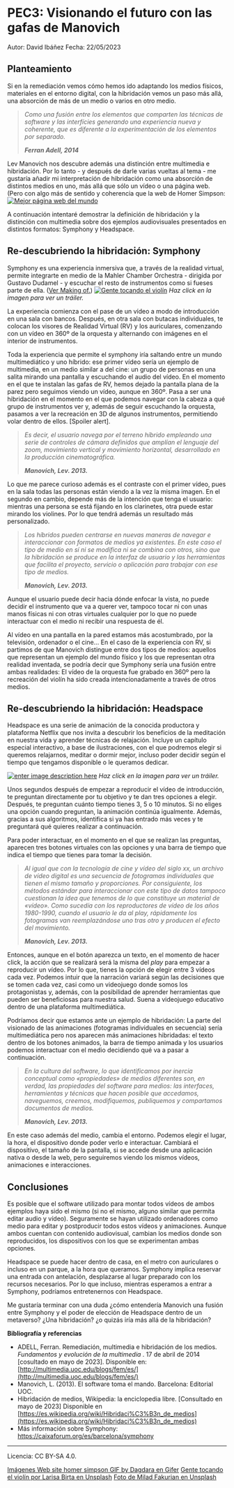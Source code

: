 
# PEC3: Visionando el futuro con las gafas de Manovich

Autor: David Ibáñez
Fecha: 22/05/2023

## Planteamiento

Si en la remediación vemos cómo hemos ido adaptando los medios físicos, materiales en el entorno digital, con la hibridación vemos un paso más allá, una absorción de más de un medio o varios en otro medio. 

> *Como una fusión entre los elementos que comparten las técnicas de software y las interfícies generando una experiencia nueva y coherente, que es diferente a la experimentación de los elementos por separado.*
> 
> ***Ferran Adell, 2014***

Lev Manovich nos descubre además una distinción entre multimedia e hibridación. Por lo tanto - y después de darle varias vueltas al tema - me gustaría añadir mi interpretación de hibridación como una absorción de distintos medios en uno, más allá que sólo un vídeo o una página web. (Pero con algo más de sentido y coherencia que la web de Homer Simpson: 
  [![Mejor página web del mundo](https://i.gifer.com/161C.gif)](https://youtu.be/P5MWN3TQeY4)

A continuación intentaré demostrar la definición de hibridación y la distinción con multimedia sobre dos ejemplos audiovisuales presentados en distintos formatos: Symphony y Headspace.

## Re-descubriendo la hibridación: Symphony

Symphony es una experiencia inmersiva que, a través de la realidad virtual, permite integrarte en medio de la Mahler Chamber Orchestra - dirigida por Gustavo Dudamel - y escuchar el resto de instrumentos como si fueses parte de ella. ([Ver Making of.](https://www.youtube.com/watch?v=Ld0qgVyx-2A))
[
![Gente tocando el violín](https://images.unsplash.com/photo-1465847899084-d164df4dedc6?ixlib=rb-4.0.3&ixid=M3wxMjA3fDB8MHxwaG90by1wYWdlfHx8fGVufDB8fHx8fA==&auto=format&fit=crop&w=1170&q=80)](https://www.youtube.com/watch?v=o0DB3_T5eVE)
*Haz click en la imagen para ver un tráiler.*

La experiencia comienza con el pase de un vídeo a modo de introducción en una sala con bancos. Después, en otra sala con butacas individuales, te colocan los visores de Realidad Virtual (RV) y los auriculares, comenzando con un vídeo en 360º de la orquesta y alternando con imágenes en el interior de instrumentos.

Toda la experiencia que permite el symphony iría saltando entre un mundo multimediático y uno híbrido: ese primer vídeo sería un ejemplo de multimedia, en un medio similar a del cine: un grupo de personas en una salita mirando una pantalla y escuchando el audio del vídeo. En el momento en el que te instalan las gafas de RV, hemos dejado la pantalla plana de la parez pero seguimos viendo un vídeo, aunque en 360º. Pasa a ser una hibridación en el momento en el que podemos navegar con la cabeza a qué grupo de instrumentos ver y, además de seguir escuchando la orquesta, pasamos a ver la recreación en 3D de algunos instrumentos, permitiendo volar dentro de ellos. [Spoiler alert].

> *Es decir, el usuario navega por el terreno híbrido empleando una serie de controles de cámara definidos que amplían el lenguaje del zoom, movimiento vertical y movimiento horizontal, desarrollado en la producción cinematográfica.*
> 
> ***Manovich, Lev. 2013.***

Lo que me parece curioso además es el contraste con el primer vídeo, pues en la sala todas las personas están viendo a la vez la misma imagen. En el segundo en cambio, depende más de la intención que tenga el usuario: mientras una persona se está fijando en los clarinetes, otra puede estar mirando los violines. Por lo que tendrá además un resultado más personalizado.

> *Los híbridos pueden centrarse en nuevas maneras de navegar e interaccionar con formatos de medios ya existentes. En este caso el tipo de medio en sí ni se modifica ni se combina con otros, sino que la hibridación se produce en la interfaz de usuario y las herramientas que facilita el proyecto, servicio o aplicación para trabajar con ese tipo de medios.*
> 
> ***Manovich, Lev. 2013.***

Aunque el usuario puede decir hacia dónde enfocar la vista, no puede decidir el instrumento que va a querer ver, tampoco tocar ni con unas manos físicas ni con otras virtuales cualquier por lo que no puede interactuar con el medio ni recibir una respuesta de él. 

Al vídeo en una pantalla en la pared estamos más acostumbrado, por la televisión, ordenador o el cine... En el caso de la experiencia con RV, si partimos de que Manovich distingue entre dos tipos de medios: aquellos que representan un ejemplo del mundo físico y los que representan otra realidad inventada, se podría decir que Symphony sería una fusión entre ambas realidades: El vídeo de la orquesta fue grabado en 360º pero la recreación del violín ha sido creada intencionadamente a través de otros medios.

## Re-descubriendo la hibridación: Headspace

Headspace es una serie de animación de la conocida productora y plataforma Netflix que nos invita a descubrir los beneficios de la meditación en nuestra vida y aprender técnicas de relajación. Incluye un capítulo especial interactivo, a base de ilustraciones, con el que podremos elegir si queremos relajarnos, meditar o dormir mejor, incluso poder decidir según el tiempo que tengamos disponible o le queramos dedicar.

[
![enter image description here](https://images.unsplash.com/photo-1617791160536-598cf32026fb?ixlib=rb-4.0.3&ixid=M3wxMjA3fDB8MHxwaG90by1wYWdlfHx8fGVufDB8fHx8fA==&auto=format&fit=crop&w=1064&q=80)](https://www.youtube.com/watch?v=UGYg6E8OwzI&t=15s)
*Haz click en la imagen para ver un tráiler.*

Unos segundos después de empezar a reproducir el vídeo de introducción, te preguntan directamente por tu objetivo y te dan tres opciones a elegir. Después, te preguntan cuánto tiempo tienes 3, 5 o 10 minutos. Si no eliges una opción cuando preguntan, la animación continúa igualmente. Además, gracias a sus algoritmos, identifica si ya has entrado más veces y te preguntará qué quieres realizar a continuación.

Para poder interactuar, en el momento en el que se realizan las preguntas, aparecen tres botones virtuales con las opciones y una barra de tiempo que indica el tiempo que tienes para tomar la decisión. 

> *Al igual que con la tecnología de cine y vídeo del siglo xx, un archivo de vídeo digital es una secuencia de fotogramas individuales que tienen el mismo tamaño y proporciones. Por consiguiente, los  métodos estándar para interaccionar con este tipo de datos tampoco cuestionan la idea que tenemos de lo que constituye un material de «vídeo». Como sucedía con los reproductores de vídeo de los años  1980-1990, cuando el usuario le da al play, rápidamente los fotogramas  van reemplazándose uno tras otro y producen el efecto del movimiento.*
> 
> ***Manovich, Lev. 2013.***

Entonces, aunque en el botón aparezca un texto, en el momento de hacer click, la acción que se realizará será la misma del *play* para empezar a reproducir un vídeo. Por lo que, tienes la opción de elegir entre 3 vídeos cada vez. Podemos intuir que la narración variará según las decisiones que se tomen cada vez, casi como un videojuego donde somos los protagonistas y, además, con la posibilidad de aprender herramientas que pueden ser beneficiosas para nuestra salud. Suena a videojuego educativo dentro de una plataforma multimediática.

Podríamos decir que estamos ante un ejemplo de hibridación: La parte del visionado de las animaciones (fotogramas individuales en secuencia) sería multimediática pero nos aparecen más animaciones hibridadas: el texto dentro de los botones animados, la barra de tiempo animada y los usuarios podemos interactuar con el medio decidiendo qué va a pasar a continuación.

> *En la cultura del software, lo que identificamos por inercia conceptual como «propiedades» de medios diferentes son, en verdad, las  propiedades del software para medios: las interfaces, herramientas y  técnicas que hacen posible que accedamos, naveguemos, creemos,
modifiquemos, publiquemos y compartamos documentos de medios.*
> 
> ***Manovich, Lev. 2013.***

En este caso además del medio, cambia el entorno. Podemos elegir el lugar, la hora, el dispositivo donde poder verlo e interactuar. Cambiará el dispositivo, el tamaño de la pantalla, si se accede desde una aplicación nativa o desde la web, pero seguiremos viendo los mismos vídeos, animaciones e interacciones.


## **Conclusiones**

Es posible que el software utilizado para montar todos vídeos de ambos ejemplos haya sido el mismo (si no el mismo, alguno similar que permita editar audio y vídeo). Seguramente se hayan utilizado ordenadores como medio para editar y postproducir todos estos vídeos y animaciones. Aunque ambos cuentan con contenido audiovisual, cambian los medios donde son reproducidos, los dispositivos con los que se experimentan ambas opciones.

Headspace se puede hacer dentro de casa, en el metro con auriculares o incluso en un parque, a la hora que queramos. Symphony implica reservar una entrada con antelación, desplazarse al lugar preparado con los recursos necesarios. Por lo que incluso, mientras esperamos a entrar a Symphony, podríamos entretenernos con Headspace.

Me gustaría terminar con una duda ¿cómo entendería Manovich una fusión entre Symphony y el poder de elección de Headspace dentro de un metaverso? ¿Una hibridación? ¿o quizás iría más allá de la hibridación? 

**Bibliografía y referencias**

- ADELL, Ferran. Remediación, multimedia e hibridación de los medios.  _Fundamentos y evolución de la multimedia_ . 17 de abril de 2014 [cosultado en mayo de 2023]. Disponible en:  [http://multimedia.uoc.edu/blogs/fem/es/](http://multimedia.uoc.edu/blogs/fem/es/)
 - Manovich, L. (2013). El software toma el mando. Barcelona: Editorial UOC.
 - Hibridación de medios, Wikipedia: la enciclopedia libre. [Consultado en mayo de 2023] Disponible en [https://es.wikipedia.org/wiki/Hibridaci%C3%B3n_de_medios](https://es.wikipedia.org/wiki/Hibridaci%C3%B3n_de_medios)
 - Más información sobre Symphony: https://caixaforum.org/es/barcelona/symphony
 
<hr>
Licencia: CC BY-SA 4.0.

[Imágenes Web site homer simpson GIF by Dagdara en Gifer](https://gifer.com/es/161C)
[Gente tocando el violín por Larisa Birta en Unsplash](https://images.unsplash.com/photo-1465847899084-d164df4dedc6?ixlib=rb-4.0.3&ixid=M3wxMjA3fDB8MHxwaG90by1wYWdlfHx8fGVufDB8fHx8fA%3D%3D&auto=format&fit=crop&w=1170&q=80)
[Foto de Milad Fakurian en Unsplash](https://unsplash.com/es/fotos/58Z17lnVS4U)
